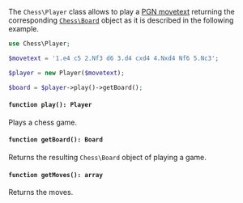 The `Chess\Player` class allows to play a [PGN movetext](https://en.wikipedia.org/wiki/Portable_Game_Notation#Movetext) returning the corresponding [`Chess\Board`](https://php-chess.readthedocs.io/en/latest/board/) object as it is described in the following example.

```php
use Chess\Player;

$movetext = '1.e4 c5 2.Nf3 d6 3.d4 cxd4 4.Nxd4 Nf6 5.Nc3';

$player = new Player($movetext);

$board = $player->play()->getBoard();
```

#### `function play(): Player`

Plays a chess game.

#### `function getBoard(): Board`

Returns the resulting `Chess\Board` object of playing a game.

#### `function getMoves(): array`

Returns the moves.
